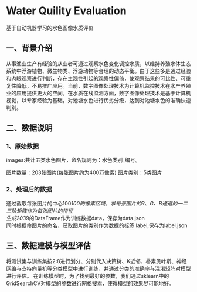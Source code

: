 # Water Quility Evaluation
基于自动机器学习的水色图像水质评价

## 一、背景介绍
   从事渔业生产有经验的从业者可通过观察水色变化调控水质，以维持养殖水体生态系统中浮游植物、微生物类、浮游动物等合理的动态平衡。由于这些多是通过经验和肉眼观察进行判断，存在主观性引起的观察性偏倚，使观察结果的可比性、可重复性降低，不易推广应用。当前，数字图像处理技术为计算机监控技术在水产养殖业的应用提供更大的空间。在水质在线监测方面，数字图像处理技术是基于计算机视觉，以专家经验为基础，对池塘水色进行优劣分级，达到对池塘水色的准确快速判别。
  
## 二、数据说明
### 1、原始数据
  images:共计五类水色图片，命名规则为：水色类别_编号。    

  图片数量：203张图片(每张图片约为400万像素)
  图片类别：5类图片
  
### 2、处理后的数据
 通过截取每张图片的中心100*100的像素区域，求每张图片的R、G、B通道的一二三阶矩阵作为每张图片的特征    
 生成203*9的DataFrame作为训练数据data，保存为data.json        
 同时根据命图片的命名，获取图片的类别作为数据的标签 label,保存为label.json
 
## 三、数据建模与模型评估
将测试集与训练集按2:8进行划分、分别代入决策树、K近邻、朴素贝叶斯、神经网络与支持向量机等分类模型中进行训练，并通过分类的准确率与混淆矩阵对模型进行评估。
在训练模型时，为了找到最好的参数，我们通过sklearn中的GridSearchCV对模型的参数进行网格搜索，使得模型的效果尽可能地好。



